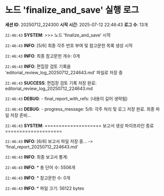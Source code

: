 # 노드 'finalize_and_save' 실행 로그

**세션 ID**: 20250712_224300
**시작 시간**: 2025-07-12 22:46:43
**로그 수**: 13개

`22:46:43` **SYSTEM**: >>> 노드 'finalize_and_save' 시작

`22:46:43` **INFO**: [5/6] 최종 각주 번호 부여 및 참고문헌 목록 생성 시작

`22:46:43` **INFO**: 최종 참고문헌 개수: 0개

`22:46:43` **INFO**: 편집장 검토 기록을 'editorial_review_log_20250712_224643.md' 파일로 저장 중

`22:46:43` **SUCCESS**: 편집장 검토 기록 저장 완료: editorial_review_log_20250712_224643.md

`22:46:43` **DEBUG**:   - final_report_with_refs: (내용이 길어 생략됨)

`22:46:43` **DEBUG**:   - progress_message: 5/6: 각주 처리 및 로그 저장 완료. 최종 파일 저장 준비...

`22:46:43` **SYSTEM**: ==================== 보고서 생성 파이프라인 종료 ====================

`22:46:43` **INFO**: [6/6] 보고서 파일 저장 중... -> 'final_report_20250712_224643.md'

`22:46:43` **INFO**: 최종 보고서 통계:

`22:46:43` **INFO**:   * 총 단어 수: 5506개

`22:46:43` **INFO**:   * 참고문헌 수: 0개

`22:46:43` **INFO**:   * 파일 크기: 56122 bytes

